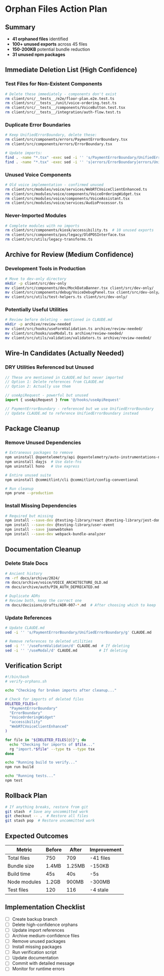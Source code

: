 # Orphan Files Action Plan

## Summary
- **41 orphaned files** identified
- **100+ unused exports** across 45 files
- **150-200KB** potential bundle reduction
- **31 unused npm packages**

## Immediate Deletion List (High Confidence)

### Test Files for Non-Existent Components
```bash
# Delete these immediately - components don't exist
rm client/src/__tests__/e2e/floor-plan.e2e.test.ts
rm client/src/__tests__/unit/voice-ordering.test.ts  
rm client/src/__tests__/components/VoiceButton.test.tsx
rm client/src/__tests__/integration/auth-flow.test.ts
```

### Duplicate Error Boundaries
```bash
# Keep UnifiedErrorBoundary, delete these:
rm client/src/components/errors/PaymentErrorBoundary.tsx
rm client/src/components/errors/ErrorBoundary.tsx

# Update imports:
find . -name "*.tsx" -exec sed -i '' 's/PaymentErrorBoundary/UnifiedErrorBoundary/g' {} \;
find . -name "*.tsx" -exec sed -i '' 's|errors/ErrorBoundary|errors/UnifiedErrorBoundary|g' {} \;
```

### Unused Voice Components
```bash
# Old voice implementation - confirmed unused
rm client/src/modules/voice/services/WebRTCVoiceClientEnhanced.ts
rm client/src/modules/voice/components/VoiceOrderingWidget.tsx
rm client/src/modules/voice/components/VoiceAssistant.tsx
rm client/src/modules/voice/services/AudioProcessor.ts
```

### Never-Imported Modules
```bash
# Complete modules with no imports
rm client/src/components/kiosk/accessibility.ts  # 10 unused exports
rm client/src/components/pos/legacy/OldPOSInterface.tsx
rm client/src/utils/legacy-transforms.ts
```

## Archive for Review (Medium Confidence)

### Development Tools in Production
```bash
# Move to dev-only directory
mkdir -p client/src/dev-only
mv client/src/components/dev/MockDataBanner.tsx client/src/dev-only/
mv client/src/components/debug/VoiceDebugPanel.tsx client/src/dev-only/
mv client/src/utils/test-helpers.ts client/src/dev-only/
```

### Potentially Useful Utilities
```bash
# Review before deleting - mentioned in CLAUDE.md
mkdir -p archive/review-needed
mv client/src/hooks/useFormValidation.ts archive/review-needed/
mv client/src/hooks/useModal.ts archive/review-needed/
mv client/src/utils/validation/validators.ts archive/review-needed/
```

## Wire-In Candidates (Actually Needed)

### DRY Utilities Referenced but Unused
```typescript
// These are mentioned in CLAUDE.md but never imported
// Option 1: Delete references from CLAUDE.md
// Option 2: Actually use them

// useApiRequest - powerful but unused
import { useApiRequest } from '@/hooks/useApiRequest'

// PaymentErrorBoundary - referenced but we use UnifiedErrorBoundary
// Update CLAUDE.md to reference UnifiedErrorBoundary instead
```

## Package Cleanup

### Remove Unused Dependencies
```bash
# Extraneous packages to remove
npm uninstall @opentelemetry/api @opentelemetry/auto-instrumentations-node
npm uninstall dayjs  # Use date-fns
npm uninstall hono   # Use express

# Entire unused suite
npm uninstall @commitlint/cli @commitlint/config-conventional

# Run cleanup
npm prune --production
```

### Install Missing Dependencies
```bash
# Required but missing
npm install --save-dev @testing-library/react @testing-library/jest-dom
npm install --save-dev @testing-library/user-event
npm install --save jsonwebtoken
npm install --save-dev webpack-bundle-analyzer
```

## Documentation Cleanup

### Delete Stale Docs
```bash
# Ancient history
rm -rf docs/archive/2024/
rm docs/archive/voice/VOICE_ARCHITECTURE_OLD.md
rm docs/archive/auth/PIN_AUTH_DEPRECATED.md

# Duplicate ADRs
# Review both, keep the correct one
rm docs/decisions/drafts/ADR-007-*.md  # After choosing which to keep
```

### Update References
```bash
# Update CLAUDE.md
sed -i '' 's/PaymentErrorBoundary/UnifiedErrorBoundary/g' CLAUDE.md

# Remove references to deleted utilities
sed -i '' '/useFormValidation/d' CLAUDE.md  # If deleting
sed -i '' '/useModal/d' CLAUDE.md          # If deleting
```

## Verification Script

```bash
#!/bin/bash
# verify-orphans.sh

echo "Checking for broken imports after cleanup..."

# Check for imports of deleted files
DELETED_FILES=(
  "PaymentErrorBoundary"
  "ErrorBoundary"
  "VoiceOrderingWidget"
  "accessibility"
  "WebRTCVoiceClientEnhanced"
)

for file in "${DELETED_FILES[@]}"; do
  echo "Checking for imports of $file..."
  rg "import.*$file" --type ts --type tsx
done

echo "Running build to verify..."
npm run build

echo "Running tests..."
npm test
```

## Rollback Plan

```bash
# If anything breaks, restore from git
git stash  # Save any uncommitted work
git checkout -- .  # Restore all files
git stash pop  # Restore uncommitted work
```

## Expected Outcomes

| Metric | Before | After | Improvement |
|--------|--------|-------|-------------|
| Total files | 750 | 709 | -41 files |
| Bundle size | 1.4MB | 1.25MB | -150KB |
| Build time | 45s | 40s | -5s |
| Node modules | 1.2GB | 900MB | -300MB |
| Test files | 120 | 116 | -4 stale |

## Implementation Checklist

- [ ] Create backup branch
- [ ] Delete high-confidence orphans
- [ ] Update import references
- [ ] Archive medium-confidence files
- [ ] Remove unused packages
- [ ] Install missing packages
- [ ] Run verification script
- [ ] Update documentation
- [ ] Commit with detailed message
- [ ] Monitor for runtime errors